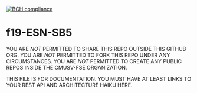 [![BCH compliance](https://bettercodehub.com/edge/badge/cmusv-fse/f19-ESN-SB5?branch=master&token=ce478db9f9ce3812a6e2915c604761b8a8514cbf)](https://bettercodehub.com/)

# f19-ESN-SB5
YOU ARE *NOT* PERMITTED TO SHARE THIS REPO OUTSIDE THIS GITHUB ORG. YOU ARE *NOT* PERMITTED TO FORK THIS REPO UNDER ANY CIRCUMSTANCES. YOU ARE *NOT* PERMITTED TO CREATE ANY PUBLIC REPOS INSIDE THE CMUSV-FSE ORGANIZATION. 

THIS FILE IS FOR DOCUMENTATION. YOU MUST HAVE AT LEAST LINKS TO YOUR REST API AND ARCHITECTURE HAIKU HERE. 


